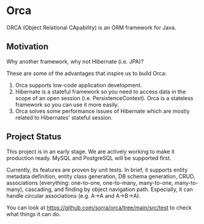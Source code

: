 # Orca
ORCA (Object Relational CApability) is an ORM framework for Java.
## Motivation
Why another framework, why not Hibernate (i.e. JPA)?

These are some of the advantages that inspire us to build Orca:
1. Orca supports low-code application development.
2. Hibernate is a stateful framework so you need to access data in the scope of an open session (i.e. PersistenceContext). Orca is a stateless framework so you can use it more easily.
3. Orca solves some performance issues of Hibernate which are mostly related to Hibernates' stateful session.
## Project Status
This project is in an early stage. We are actively working to make it production ready. MySQL and PostgreSQL will be supported first.

Currently, its features are proven by unit tests. In brief, it supports entity metadata definition, entity class generation, DB schema generation, CRUD, associations (everything: one-to-one, one-to-many, many-to-one, many-to-many), cascading, and finding by object navigation path. Especially, it can handle circular associations (e.g. A->A and A->B->A).

You can look at https://github.com/sorra/orca/tree/main/src/test to check what things it can do.
